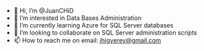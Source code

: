 - 👋 Hi, I’m @JuanCHiD
- 👀 I’m interested in Data Bases Administration
- 🌱 I’m currently learning Azure for SQL Server databases 
- 💞️ I’m looking to collaborate on SQL Server administration scripts
- 📫 How to reach me on email: jhigyerey@gmail.com

<!---
JuanCHiD/JuanCHiD is a ✨ special ✨ repository because its `README.md` (this file) appears on your GitHub profile.
You can click the Preview link to take a look at your changes.
--->
